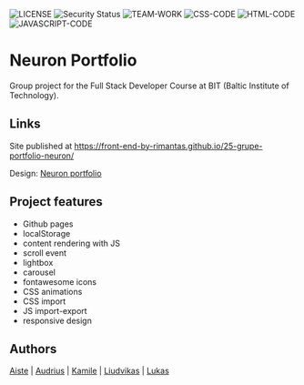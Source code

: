 ![LICENSE](https://img.shields.io/badge/license-MIT-blue.svg?style=flat-square)
![Security Status](https://img.shields.io/security-headers?label=Security&url=https%3A%2F%2Fgithub.com&style=flat-square)
![TEAM-WORK](https://img.shields.io/badge/TEAM-WORK-yellow)
![CSS-CODE](https://img.shields.io/badge/CSS-CODE-orange)
![HTML-CODE](https://img.shields.io/badge/HTML-CODE-blue)
![JAVASCRIPT-CODE](https://img.shields.io/badge/JAVASCRIPT-CODE-blueviolet)

# Neuron Portfolio

Group project for the Full Stack Developer Course at BIT (Baltic Institute of Technology).

## Links

Site published at https://front-end-by-rimantas.github.io/25-grupe-portfolio-neuron/

Design: [Neuron portfolio](http://demo.auburnforest.com/html/neuron/demo/index.html)

## Project features

- Github pages
- localStorage
- content rendering with JS
- scroll event
- lightbox
- carousel
- fontawesome icons
- CSS animations
- CSS import
- JS import-export
- responsive design

## Authors

[Aiste](https://github.com/AisteKara) |
[Audrius](https://github.com/kappowas) |
[Kamile](https://github.com/kamidem) |
[Liudvikas](https://github.com/Liudvikask1) |
[Lukas](https://github.com/Lukasj17)
